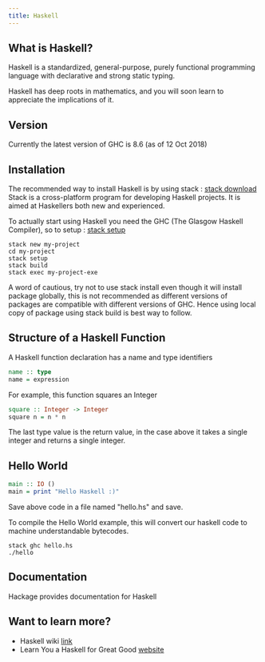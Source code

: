 ```yaml
---
title: Haskell
---
```


## What is Haskell?
Haskell is a standardized, general-purpose, purely functional programming language with declarative and strong static typing.

Haskell has deep roots in mathematics, and you will soon learn to appreciate the implications of it.

## Version
Currently the latest version of GHC is 8.6 (as of 12 Oct 2018)


## Installation
The recommended way to install Haskell is by using stack : <a href='https://docs.haskellstack.org/en/stable/README/#how-to-install' target='_blank' rel='nofollow'>stack download</a>
Stack is a cross-platform program for developing Haskell projects. It is aimed at Haskellers both new and experienced.

To actually start using Haskell you need the GHC (The Glasgow Haskell Compiler), so to setup : <a href='https://docs.haskellstack.org/en/stable/README/#how-to-install://docs.haskellstack.org/en/stable/README/#quick-start-guide' target='_blank' rel='nofollow'>stack setup</a>

```shell
stack new my-project
cd my-project
stack setup
stack build
stack exec my-project-exe
```

A word of cautious, try not to use stack install <package> even though it will install package globally, this is not recommended as different versions of packages are compatible with different versions of GHC. Hence using local copy of package using stack build is best way to follow.
  
## Structure of a Haskell Function
A Haskell function declaration has a name and type identifiers
```haskell
name :: type
name = expression
```
For example, this function squares an Integer
```haskell
square :: Integer -> Integer
square n = n * n 
```

The last type value is the return value, in the case above it takes a single integer and returns a single integer.

## Hello World

```haskell
main :: IO ()
main = print "Hello Haskell :)"
```
Save above code in a file named "hello.hs" and save.

To compile the Hello World example, this will convert our haskell code to machine understandable bytecodes.
```shell
stack ghc hello.hs
./hello
```

## Documentation
Hackage provides documentation for Haskell


## Want to learn more?
* Haskell wiki <a href='https://wiki.haskell.org/Haskell' target='_blank' rel='nofollow'>link</a>
* Learn You a Haskell for Great Good <a href='http://learnyouahaskell.com/' target='_blank' rel='nofollow'>website</a>
